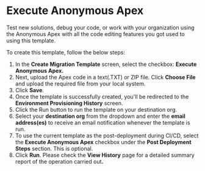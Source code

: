 # Execute Anonymous Apex

Test new solutions, debug your code, or work with your organization using the Anonymous Apex with all the code editing features you got used to using this template.

To create this template, follow the below steps:

1. In the **Create Migration Template** screen, select the checkbox: **Execute Anonymous Apex.**
2. Next, upload the Apex code in a text(.TXT) or ZIP file. Click **Choose File** and upload the required file from your local system.
3. Click **Save**.&#x20;
4. Once the template is successfully created, you'll be redirected to the **Environment Provisioning History** screen.
5. Click the Run button to run the template on your destination org.
6. Select your **destination org** from the dropdown and enter the **email address(es)** to receive an email notification whenever the template is run.
7. To use the current template as the post-deployment during CI/CD, select the **Execute Anonymous Apex** checkbox under the **Post Deployment Steps** section. This is optional.
8. Click **Run**. Please check the **View History** page for a detailed summary report of the operation carried ou&#x74;**.**
